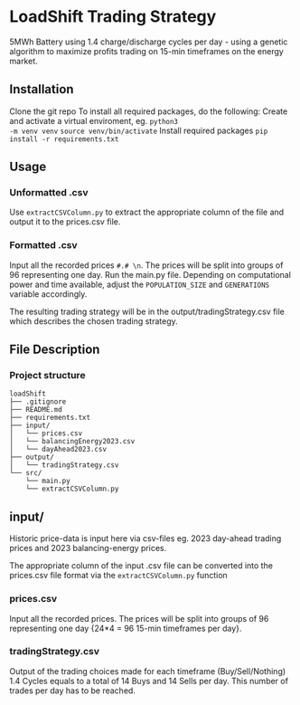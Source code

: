 # LoadShift Trading Strategy

5MWh Battery using 1.4 charge/discharge cycles per day - using a genetic algorithm to maximize profits trading on 15-min timeframes on the energy market.

## Installation
Clone the git repo
To install all required packages, do the following:
Create and activate a virtual enviroment, eg. <code>python3 -m venv venv</code>
<code>source venv/bin/activate</code>
Install required packages
<code>pip install -r requirements.txt</code>

## Usage

### Unformatted .csv
Use <code>extractCSVColumn.py</code> to extract the appropriate column of the file and output it to the prices.csv file. 

### Formatted .csv
Input all the recorded prices <code>#.# \n</code>. The prices will be split into groups of 96 representing one day.
Run the main.py file. 
Depending on computational power and time available, adjust the <code>POPULATION_SIZE</code> and <code>GENERATIONS</code> variable accordingly.

The resulting trading strategy will be in the output/tradingStrategy.csv file which describes the chosen trading strategy.

## File Description

### Project structure
```plaintext
loadShift
├── .gitignore
├── README.md
├── requirements.txt
├── input/
│   └── prices.csv
│   └── balancingEnergy2023.csv
│   └── dayAhead2023.csv
├── output/
│   └── tradingStrategy.csv
└── src/
    └── main.py
    └── extractCSVColumn.py
```

## input/
Historic price-data is input here via csv-files eg. 2023 day-ahead trading prices and 2023 balancing-energy prices.

The appropriate column of the input .csv file can be converted into the prices.csv file format via the <code>extractCSVColumn.py</code> function

### prices.csv
Input all the recorded prices. The prices will be split into groups of 96 representing one day {24*4 = 96 15-min timeframes per day}. 

### tradingStrategy.csv
Output of the trading choices made for each timeframe (Buy/Sell/Nothing)
1.4 Cycles equals to a total of 14 Buys and 14 Sells per day. This number of trades per day has to be reached.
